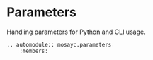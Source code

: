 # Parameters

Handling parameters for Python and CLI usage.

```{eval-rst}
.. automodule:: mosayc.parameters
    :members:
```
